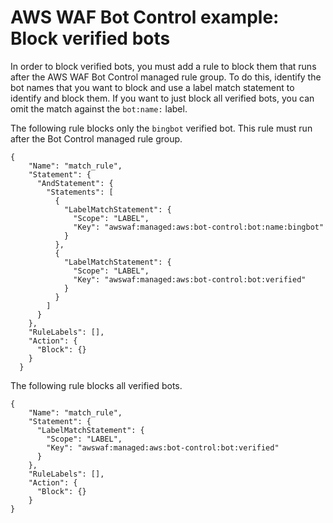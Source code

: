 # AWS WAF Bot Control example: Block verified bots<a name="waf-bot-control-example-block-verified-bots"></a>

In order to block verified bots, you must add a rule to block them that runs after the AWS WAF Bot Control managed rule group\. To do this, identify the bot names that you want to block and use a label match statement to identify and block them\. If you want to just block all verified bots, you can omit the match against the `bot:name:` label\. 

The following rule blocks only the `bingbot` verified bot\. This rule must run after the Bot Control managed rule group\.

```
{
    "Name": "match_rule",
    "Statement": {
      "AndStatement": {
        "Statements": [
          {
            "LabelMatchStatement": {
              "Scope": "LABEL",
              "Key": "awswaf:managed:aws:bot-control:bot:name:bingbot"
            }
          },
          {
            "LabelMatchStatement": {
              "Scope": "LABEL",
              "Key": "awswaf:managed:aws:bot-control:bot:verified"
            }
          }
        ]
      }
    },
    "RuleLabels": [],
    "Action": {
      "Block": {}
    }
  }
```

The following rule blocks all verified bots\.

```
{
    "Name": "match_rule",
    "Statement": {
      "LabelMatchStatement": {
        "Scope": "LABEL",
        "Key": "awswaf:managed:aws:bot-control:bot:verified"
      }
    },
    "RuleLabels": [],
    "Action": {
      "Block": {}
    }
}
```